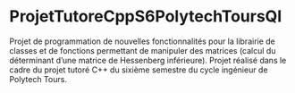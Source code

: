 # ProjetTutoreCppS6PolytechToursQI
Projet de programmation de nouvelles fonctionnalités pour la librairie de classes et de fonctions permettant de manipuler des matrices (calcul du déterminant d’une matrice de Hessenberg inférieure). Projet réalisé dans le cadre du projet tutoré C++ du sixième semestre du cycle ingénieur de Polytech Tours.

